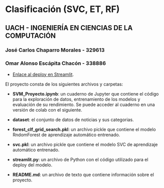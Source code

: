 # Clasificación (SVC, ET, RF)
## UACH - INGENIERÍA EN CIENCIAS DE LA COMPUTACIÓN 
### José Carlos Chaparro Morales - 329613
### Omar Alonso Escápita Chacón - 338886

- [Enlace al deploy en Streamlit](https://josecchaparro-classification-project-streamlit-intento-d6fg26.streamlit.app/).

El proyecto consta de los siguientes archivos y carpetas:

- **SVM_Proyecto.ipynb**: un cuaderno de Jupyter que contiene el código para la exploración de datos, entrenamiento de los modelos y evaluación de su rendimiento. Se puede acceder al cuaderno en una versión de colab con el siguiente.

- **dataset**: el conjunto de datos de noticias y sus categorias.

- **forest_clf_grid_search.pkl**: un archivo pickle que contiene el modelo  RndomForest de aprendizaje automático entrenado.

- **svc.pkl**: un archivo pickle que contiene el modelo SVC de aprendizaje automático entrenado.

- **streamlit.py**: un archivo de Python con el código utilizado para el deploy del modelo.

- **README.md**: un archivo de texto que contiene información sobre el proyecto.
